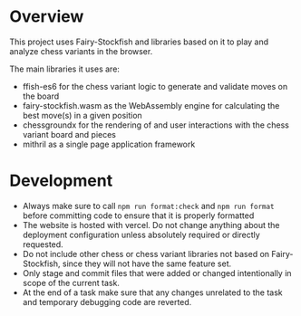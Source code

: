 # Overview
This project uses Fairy-Stockfish and libraries based on it to play and analyze chess variants in the browser.

The main libraries it uses are:
* ffish-es6 for the chess variant logic to generate and validate moves on the board
* fairy-stockfish.wasm as the WebAssembly engine for calculating the best move(s) in a given position
* chessgroundx for the rendering of and user interactions with the chess variant board and pieces
* mithril as a single page application framework

# Development
* Always make sure to call `npm run format:check` and `npm run format` before committing code to ensure that it is properly formatted
* The website is hosted with vercel. Do not change anything about the deployment configuration unless absolutely required or directly requested.
* Do not include other chess or chess variant libraries not based on Fairy-Stockfish, since they will not have the same feature set.
* Only stage and commit files that were added or changed intentionally in scope of the current task.
* At the end of a task make sure that any changes unrelated to the task and temporary debugging code are reverted.
